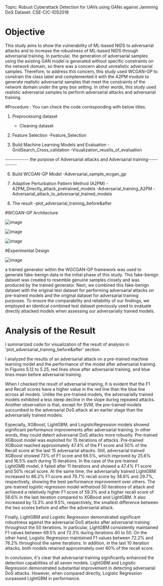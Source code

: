 Topic: Robust Cyberattack Detection for UAVs using GANs against Jamming DoS
Dataset: CSE-CIC-IDS2018 

# Objective
This study aims to show the vulnerability of ML-based NIDS to adversarial attacks and to increase the robustness of ML-based NIDS through adversarial training. In particular, the generation of adversarial samples using the existing GAN model is generated without specific constraints on the network domain, so there was a concern about unrealistic adversarial samples. Therefore, to address this concern, this study used WCGAN-GP to constrain the class label and complemented it with the A2PM module to generate realistic adversarial samples that meet the constraints of the network domain under the grey box setting.  In other words, this study used realistic adversarial samples to perform adversarial attacks and adversarial training.

#Procedure : You can check the code corresponding with below titles. 

1. Preprocessing dataset
   - Cleaning dataset
3. Feature Selection
   -Feature_Selection
   
5. Build Machine Learning Models and Evaluation
   -GridSearch_Cross_validation
   -Visualization_reuslts_of_evaluation
   
------------ the purpose of Adversarial attacks and Adversarial training-----------

6. Build WCGAN-GP Model
  -Adversarial_sample_wcgan_gp
  
7. Adaptive Perturbation Pattern Method (A2PM)
   -A2PM_Directly_attack_pretrained_models
   -Adversarial_training_A2PM
   -Adversarial_attack_to_adversarial_trained_models
   
9. The result
   -plot_adversarial_training_before&after

#WCGAN-GP Architecture

![image](https://github.com/jongbokhi/Robust-Cyberattack-Detection-for-UAVs-using-GANs-against-Jamming-DoS-/assets/105177081/8e561988-3b9f-4ee9-af5f-7f72cea44217)

![image](https://github.com/jongbokhi/Robust-Cyberattack-Detection-for-UAVs-using-GANs-against-Jamming-DoS-/assets/105177081/02d1507a-0067-4005-92c5-56ac13e666f1)

![image](https://github.com/jongbokhi/Robust-Cyberattack-Detection-for-UAVs-using-GANs-against-Jamming-DoS-/assets/105177081/8c9a6177-776d-4bbb-b2c8-088e74d34507)


#Experimental Design

![image](https://github.com/jongbokhi/Robust-Cyberattack-Detection-for-UAVs-using-GANs-against-Jamming-DoS-/assets/105177081/3ddec6d8-5919-4c7e-ad94-737f5b69c842)

a trained generator within the WGCGAN-GP framework was used to generate fake-benign data in the initial phase of this study. This fake-benign dataset was created to resemble genuine samples closely and was produced by the trained generator. Next, we combined this fake-benign dataset with the original test dataset for performing adversarial attacks on pre-trained models and the original dataset for adversarial training purposes. To ensure the comparability and reliability of our findings, we employed an identical combined test dataset previously used to evaluate directly attacked models when assessing our adversarially trained models.

# Analysis of the Result

I summarized code for visualization of the result of analysis in 'plot_adversarial_training_before&after' section.

I analyzed the results of an adversarial attack on a pre-trained machine learning model and the performance of the model after adversarial training. In Figures 5.12 to 5.25, red lines show after adversarial training, and blue lines mean before adversarial training. 

When I checked the result of adversarial trianing, It is evident that the F1 and Recall scores have a higher value in the red line than the blue line across all models. Unlike the pre-trained models, the adversarially trained models exhibited a less steep decline in the slope during repeated attacks. Another observation is that, except for SVM, the pre-trained models succumbed to the adversarial DoS attack at an earlier stage than the adversarially trained models.

Especially, XGBoost, LightGBM, and LogisticRegression models showed significant performance improvements after adversarial training. In other words, they could detect adversarial DoS attacks more robustly. Pre-trained XGBoost model was exploited for 15 iterations of attacks. Pre-trained XGBoost reached approximately 47.4% of the F1 score and 50% of the Recall score at the last 15 adversarial attacks. Still, adversarial trained XGBoost showed 73% of F1 score and 66.5%, which improved by 25.6% and 16.5% each during 15 iterations. In the case of the pre-trained LightGMB model, it failed after 11 iterations and showed a 47.4% F1 score and 50% recall score. At the same time, the adversarially trained LightGBM increased to 86.2% F1 score and 79.7% recall score by 38.8% and 29.7%, respectively, showing the best performance improvement over others. The pre-trained logistic regression model withstood 50 iterations of attack and achieved a relatively higher F1 score of 59.3% and a higher recall score of 56.6% in the last iteration compared to XGBoost and LightGBM. It also increased by 13.3% and 9.5%, respectively, the smallest difference between the two scores before and after the adversarial attack.

Finally, LightGBM and Logistic Regression demonstrated significant robustness against the adversarial DoS attacks after adversarial training throughout the 50 iterations. In particular, LightGBM consistently maintained F1 values between 69.5% and 72.3% during iterations 40 to 50. On the other hand, Logistic Regression maintained F1 values between 72.2% and 76.2% throughout the same iterations. In addition, in the last 10 iteration attacks, both models retained approximately over 60% of the recall score.

In conclusion, it's clear that adversarial training significantly enhanced the detection capabilities of all seven models. LightGBM and Logistic Regression demonstrated substantial improvement in detecting adversarial DoS attacks. However, when compared directly, Logistic Regression surpassed LightGBM in performance.
